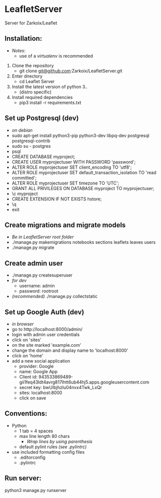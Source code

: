 # LeafletServer
Server for Zarkoix/Leaflet

## Installation:
* *Notes*:
	* use of a *virtualenv* is recommended
1. Clone the repository
	* git clone git@github.com:Zarkoix/LeafletServer.git
2. Enter directory
	* cd Leaflet Server
3. Install the latest version of python 3.*.*
	* (distro specific)
4. Install required dependencies
	* pip3 install -r requirements.txt

## Set up Postgresql (dev)
* *on debian*
* sudo apt-get install python3-pip python3-dev libpq-dev postgresql postgresql-contrib
* sudo su - postgres
* psql
* CREATE DATABASE myproject;
* CREATE USER myprojectuser WITH PASSWORD 'password';
* ALTER ROLE myprojectuser SET client_encoding TO 'utf8';
* ALTER ROLE myprojectuser SET default_transaction_isolation TO 'read committed';
* ALTER ROLE myprojectuser SET timezone TO 'UTC';
* GRANT ALL PRIVILEGES ON DATABASE myproject TO myprojectuser;
* \c myproject
* CREATE EXTENSION IF NOT EXISTS hstore;
* \q
* exit

## Create migrations and migrate models
* *Be in LeafletServer root folder*
* ./manage.py makemigrations notebooks sections leaflets leaves users
* ./manage.py migrate

## Create admin user
* ./manage.py createsuperuser
* *for dev*
	* username: admin
	* password: rootroot
* *(recommended)* ./manage.py collectstatic

## Set up Google Auth (dev)
* *in browser*
* go to http://localhost:8000/admin/
* login with admin user credentials
* click on 'sites'
* on the site marked 'example.com'
* change the domain and display name to 'localhost:8000'
* click on 'home'
* add a new social application
	* provider: Google
	* name: Google App
	* Client id: 943533869489-gii1feq43ldt4avrg817lhtt6ub44hj5.apps.googleusercontent.com
	* secret key: bwUIbjhzIu04nvx4Twk_LxQr
	* sites: localhost:8000
	* click on save

## Conventions:
* Python
    * 1 tab = 4 spaces
    * max line length 80 chars
      * *Wrap lines by using parenthesis*
    * default pylint rules *(see .pylintrc)*
* use included formatting config files
    * .editorconfig
    * .pylintrc

## Run server:
python3 manage.py runserver

